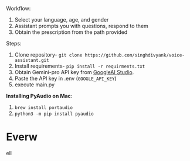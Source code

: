 Workflow:

1. Select your language, age, and gender
2. Assistant prompts you with questions, respond to them
3. Obtain the prescription from the path provided

Steps:

1. Clone repository- `git clone https://github.com/singhdivyank/voice-assistant.git`
2. Install requirements- `pip install -r requirments.txt`
3. Obtain Gemini-pro API key from [GoogleAI Studio](https://ai.google.dev/).
4. Paste the API key in .env (`GOOGLE_API_KEY`)
5. execute main.py

**Installing PyAudio on Mac**:
1. `brew install portaudio`
2. `python3 -m pip install pyaudio`
# Everw
ell
